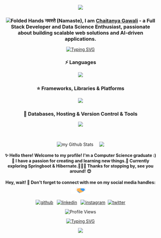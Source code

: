 <!-- Header -->

<p align="center">
  <img src="https://capsule-render.vercel.app/api?type=waving&color=gradient&height=60&section=header"/>
</p>


<div align="center">

<!-- Personal Info -->

### <img src="https://raw.githubusercontent.com/Tarikul-Islam-Anik/Animated-Fluent-Emojis/master/Emojis/Hand%20gestures/Folded%20Hands.png" alt="Folded Hands" width="30" height="25" /> नमस्ते (Namaste), I am [Chaitanya Gawali](https://www.linkedin.com/in/chaitanyagawali/) - a Full Stack Developer and Data Science Enthusiast, passionate about building scalable web solutions and AI-driven applications.

<!-- Opening -->

[![Typing SVG](https://readme-typing-svg.herokuapp.com?font=Poppins&color=BB6FF7FF&size=22&center=true&vCenter=true&width=900&lines=नमस्ते+(Namaste)+Duniya+!+🌎+;+Hello+World+!+🌎+;Hallo+Welt+!+🌎+;Ciao+mondo+!+🌎+;Hola+Mundo+!+🌎)](https://git.io/typing-svg)


<!-- Tech Stack -->

<div align='center'>
    
### ⚡ Languages
  <img src="https://skillicons.dev/icons?i=java,python,html,css,js,ts,cpp,latex,markdown"/>

### ⭐ Frameworks, Libraries & Platforms
  <img src="https://skillicons.dev/icons?i=spring,hibernate,angular,bootstrap,tailwind,materialui,nodejs,npm,kafka,sklearn,tensorflow"/>

### 🔭 Databases, Hosting & Version Control & Tools
  <img src="https://skillicons.dev/icons?i=mysql,postgres,mongodb,gcp,aws,git,github,githubactions,vercel,idea"/>

</div>


<!-- Stats -->
&nbsp; &nbsp;

<div align="center">

<img align="center" height="165em" src="https://github-readme-stats.vercel.app/api?username=iamchaitanya7&include_all_commits=true&count_private=true&show_icons=true&title_color=2B5BBD&icon_color=1124BB&text_color=A1A1A1&bg_color=0,000000,130F40" alt="my Github Stats"/> &nbsp; &nbsp;
<img align="center" height="165em" src="https://github-readme-stats.vercel.app/api/top-langs/?username=iamchaitanya7&layout=compact&langs_count=7&theme=tokyonight&title_color=2B5BBD&icon_color=1124BB&text_color=A1A1A1&bg_color=0,000000,130F40"/>

</div>

<!-- Intro  -->

#### ✨ Hello there! Welcome to my profile! I'm a Computer Science graduate :)👾 I have a passion for creating and learning new things.🌠 Currently exploring Springboot & Hibernate.🧑🏻‍💻 Thanks for stopping by, see you around! 😊

<!-- Connect With Me -->

<h4 align="center">Hey, wait! 👋 Don't forget to connect with me on my social media handles: <img align="center" src="https://github.com/Vikash-8090-Yadav/vikash-8090-yadav/blob/main/images/Handshake.gif" height="30px"></h4>
 
[<img src='https://github.com/Nishant2116/Nishant2116/blob/c5ffe6604261938017356acac2a78ca372087bef/.github/workflows/1298743_github_git_logo_social_icon.png' alt='github' height='30'>](https://github.com/iamchaitanya7) &nbsp; [<img src='https://github.com/Nishant2116/Nishant2116/blob/e20eea6b0bb7b1165e8536f6bc6387b7cf7d7e5d/.github/workflows/5296501_linkedin_network_linkedin%20logo_icon.png' alt='linkedin' height='30'>](https://www.linkedin.com/in/chaitanyagawali/) &nbsp;
[<img src='https://github.com/Nishant2116/Nishant2116/blob/23fd4f57e1c99cee4fd5911d7c143bee40a9111a/.github/workflows/5296765_camera_instagram_instagram%20logo_icon.png' alt='instagram' height='30'>](https://www.instagram.com/chaitanya_gawali_patil/)&nbsp;
[<img src='https://github.com/Nishant2116/Nishant2116/blob/4dd52a3e9db54414826a7d5fc3deecabfaaa33e8/.github/workflows/5296514_bird_tweet_twitter_twitter%20logo_icon.png' alt='twitter' height='30'>](https://twitter.com/iamchaitanya_7)

 
![Profile Views](http://img.shields.io/badge/Profile%20Views-19,116-blue)

[![Typing SVG](https://readme-typing-svg.demolab.com?font=Poppins&size=18&pause=1000&center=true&vCenter=true&width=435&lines=Just+a+novice%2C+Still+got+a+lot+to+learn+%F0%9F%A7%91%E2%80%8D%F0%9F%92%BB;Full+Stack+Developer%E2%9A%A1;Loves+Open+Source+%E2%9D%A4%EF%B8%8F;Machine+Learning+%F0%9F%93%9A)](https://git.io/typing-svg)

<!-- Footer -->

<p align="center">
  <img src="https://capsule-render.vercel.app/api?type=waving&color=gradient&height=60&section=footer"/>
</p>

</div>

<!-- End -->
